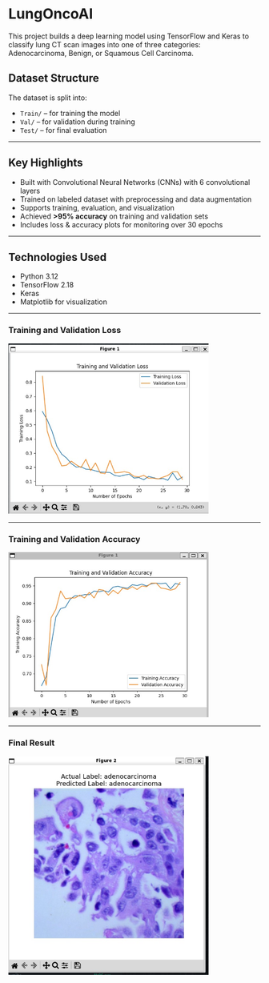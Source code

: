 # LungOncoAI
This project builds a deep learning model using TensorFlow and Keras to classify lung CT scan images into one of three categories: Adenocarcinoma, Benign, or Squamous Cell Carcinoma.

## Dataset Structure
The dataset is split into:
- `Train/` – for training the model
- `Val/` – for validation during training
- `Test/` – for final evaluation

---

## Key Highlights
- Built with Convolutional Neural Networks (CNNs) with 6 convolutional layers
- Trained on labeled dataset with preprocessing and data augmentation
- Supports training, evaluation, and visualization
- Achieved **>95% accuracy** on training and validation sets
- Includes loss & accuracy plots for monitoring over 30 epochs

---

## Technologies Used
- Python 3.12
- TensorFlow 2.18
- Keras
- Matplotlib for visualization

---

### Training and Validation Loss
<img src="Training_Validation_Loss.jpg" width="400"/>

---

### Training and Validation Accuracy
<img src="Training_Validation_Accuracy.jpg" width="400"/>

---

### Final Result
<img src="Output.jpg" width="400"/>

